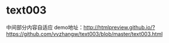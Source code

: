 # text003
中间部分内容自适应
demo地址：http://htmlpreview.github.io/?https://github.com/vvzhangw/text003/blob/master/text003.html

